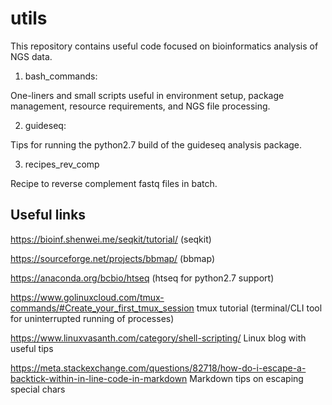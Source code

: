 # utils
This repository contains useful code focused on bioinformatics analysis of NGS data. 

1. bash_commands:

  One-liners and small scripts useful in environment setup, package management, resource requirements, and NGS file processing.

2. guideseq:

  Tips for running the python2.7 build of the guideseq analysis package. 
  
3. recipes_rev_comp

  Recipe to reverse complement fastq files in batch.

## Useful links
https://bioinf.shenwei.me/seqkit/tutorial/ (seqkit)

https://sourceforge.net/projects/bbmap/ (bbmap)

https://anaconda.org/bcbio/htseq (htseq for python2.7 support)

https://www.golinuxcloud.com/tmux-commands/#Create_your_first_tmux_session tmux tutorial (terminal/CLI tool for uninterrupted running of processes)

https://www.linuxvasanth.com/category/shell-scripting/ Linux blog with useful tips

https://meta.stackexchange.com/questions/82718/how-do-i-escape-a-backtick-within-in-line-code-in-markdown Markdown tips on escaping special chars
